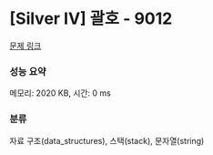 # [Silver IV] 괄호 - 9012 

[문제 링크](https://www.acmicpc.net/problem/9012) 

### 성능 요약

메모리: 2020 KB, 시간: 0 ms

### 분류

자료 구조(data_structures), 스택(stack), 문자열(string)

